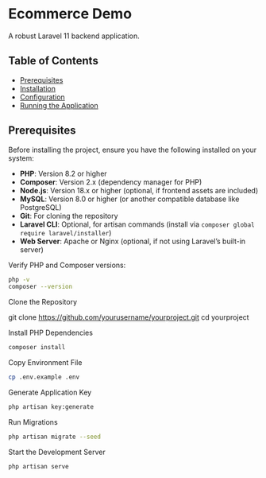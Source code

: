 # Ecommerce Demo

A robust Laravel 11 backend application.

## Table of Contents
- [Prerequisites](#prerequisites)
- [Installation](#installation)
- [Configuration](#configuration)
- [Running the Application](#running-the-application)

## Prerequisites

Before installing the project, ensure you have the following installed on your system:

- **PHP**: Version 8.2 or higher
- **Composer**: Version 2.x (dependency manager for PHP)
- **Node.js**: Version 18.x or higher (optional, if frontend assets are included)
- **MySQL**: Version 8.0 or higher (or another compatible database like PostgreSQL)
- **Git**: For cloning the repository
- **Laravel CLI**: Optional, for artisan commands (install via `composer global require laravel/installer`)
- **Web Server**: Apache or Nginx (optional, if not using Laravel’s built-in server)

Verify PHP and Composer versions:
```bash
php -v
composer --version
```

Clone the Repository

git clone https://github.com/yourusername/yourproject.git
cd yourproject

Install PHP Dependencies
```bash
composer install
```

Copy Environment File

```bash
cp .env.example .env
```

Generate Application Key

```bash
php artisan key:generate
```

Run Migrations 
```bash
php artisan migrate --seed
```

Start the Development Server
```bash
php artisan serve
```
